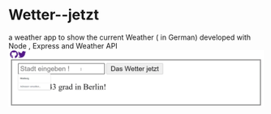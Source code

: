 # Wetter--jetzt
a weather app to show the current Weather  ( in German) 
developed with Node , Express and Weather API 
![Weather app demo](https://github.com/MinaTheDebugger/Wetter--jetzt/blob/master/weatherapp2.gif)
